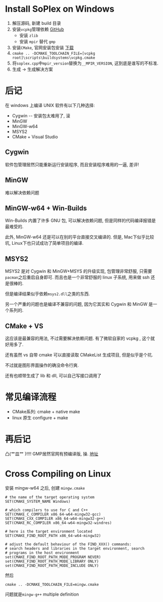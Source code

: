 # Install SoPlex on Windows
1. 解压源码, 新建 build 目录
2. 安装`vcpkg`管理依赖 [GitHub](https://github.com/Microsoft/vcpkg)
    + 安装 `zlib`
    + 安装 `mpir` 替代 `gmp`
3. 安装`CMake`, 官网安装包安装 [下载](https://cmake.org/files/v3.13/cmake-3.13.0-rc3-win64-x64.msi)
4. `cmake .. -DCMAKE_TOOLCHAIN_FILE=[vcpkg root]\scripts\buildsystems\vcpkg.cmake`
5. 将`soplex.cpp`中`mpir_version`替换为`__MPIR_VERSION`, 这到底是谁写的不标准.
6. 生成 -> 生成解决方案

# 后记
在 windows 上编译 UNIX 软件有以下几种选择:
+ Cygwin -- 安装包太难用了, 滚
+ MinGW
+ MinGW-w64
+ MSYS2
+ CMake + Visual Studio

## Cygwin
软件包管理居然只能重新运行安装程序, 而且安装程序难用的一逼, 差评!

## MinGW
难以解决依赖问题

## MinGW-w64 + Win-Builds
Win-Builds 内置了许多 GNU 包, 可以解决依赖问题, 但是同样的代码编译报错是最难受的.

此外, MinGW-w64 还是可以在别的平台直接交叉编译的. 但是, Mac下似乎比较坑, Linux下也只试成功了简单项目的编译. 

## MSYS2
MSYS2 是对  Cygwin 和 MinGW+MSYS 的升级实现, 包管理非常舒服, 只需要`pacman`之后重启自身即可. 而且也是一个非常舒服的 linux 子系统, 用来做 ssh 还是很棒的.

但是编译结果似乎依赖`msys2.dll`之类的东西.

另一个严重的问题也是编译不兼容的问题, 因为它其实和 Cygwin 和 MinGW 是一个系列的.

## CMake + VS
这应该是最兼容的用法, 不过需要解决依赖问题. 有了微软自家的 vcpkg , 这个就好用多了. 

还有虽然 vs 自带 cmake 可以直接读取 CMakeList 生成项目, 但是似乎是个坑.

不过就是图形界面操作的确没命令行爽.
 
还有也顺带生成了 lib 和 dll, 可以自己写接口调用了

# 常见编译流程
+ CMake系列: cmake + native make
+ linux 原生 configure + make 

# 再后记
凸(艹皿艹 )!!!! GMP居然官网有预编译版, 操. [地址](https://cs.nyu.edu/~exact/core/gmp/index.html)

# Cross Compiling on Linux
安装  mingw-w64 之后, 创建 `mingw.cmake`
```
# the name of the target operating system
SET(CMAKE_SYSTEM_NAME Windows)

# which compilers to use for C and C++
SET(CMAKE_C_COMPILER x86_64-w64-mingw32-gcc)
SET(CMAKE_CXX_COMPILER x86_64-w64-mingw32-g++)
SET(CMAKE_RC_COMPILER x86_64-w64-mingw32-windres)

# here is the target environment located
SET(CMAKE_FIND_ROOT_PATH x86_64-w64-mingw32)

# adjust the default behaviour of the FIND_XXX() commands:
# search headers and libraries in the target environment, search
# programs in the host environment
set(CMAKE_FIND_ROOT_PATH_MODE_PROGRAM NEVER)
set(CMAKE_FIND_ROOT_PATH_MODE_LIBRARY ONLY)
set(CMAKE_FIND_ROOT_PATH_MODE_INCLUDE ONLY)
```
然后
```
cmake .. -DCMAKE_TOOLCHAIN_FILE=mingw.cmake
```
问题就是`mingw-g++` multiple definition 